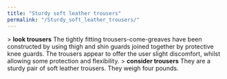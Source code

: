 ```yaml
---
title: "Sturdy soft leather trousers"
permalink: "/Sturdy_soft_leather_trousers/"
---
```


\> **look trousers**
The tightly fitting trousers-come-greaves have been constructed by using
thigh
and shin guards joined together by protective knee guards. The trousers
appear
to offer the user slight discomfort, whilst allowing some protection
and
flexibility.
\> **consider trousers**
They are a sturdy pair of soft leather trousers.
They weigh four pounds.